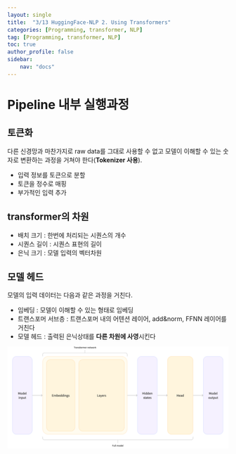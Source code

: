 ```yaml
---
layout: single
title:  "3/13 HuggingFace-NLP 2. Using Transformers"
categories: [Programming, transformer, NLP]
tag: [Programming, transformer, NLP]
toc: true
author_profile: false
sidebar:
    nav: "docs"
---
```


# Pipeline 내부 실행과정

## 토큰화

다른 신경망과 마찬가지로 raw data를 그대로 사용할 수 없고 모델이 이해할 수 있는 숫자로 변환하는 과정을 거쳐야 한다(**Tokenizer 사용**).

* 입력 정보를 토큰으로 분할
* 토큰을 정수로 매핑
* 부가적인 입력 추가



## transformer의 차원

* 배치 크기 : 한번에 처리되는 시퀀스의 개수
* 시퀀스 길이 : 시퀀스 표현의 길이
* 은닉 크기 : 모델 입력의 벡터차원



## 모델 헤드

모델의 입력 데이터는 다음과 같은 과정을 거친다.

* 임베딩 : 모델이 이해할 수 있는 형태로 임베딩
* 트랜스포머 서브층 : 트랜스포머 내의 어텐션 레이어, add&norm, FFNN 레이어를 거친다
* 모델 헤드 : 출력된 은닉상태를 **다른 차원에 사영**시킨다

![image-20240313153758529](/images/2024-03-13-NLPChapter2/image-20240313153758529.png)

